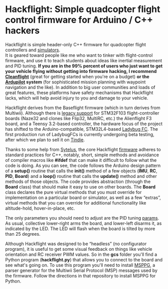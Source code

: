 # Hackflight: Simple quadcopter flight control firmware for Arduino / C++ hackers

Hackflight is simple header-only C++ firmware for quadcopter flight
controllers and <a href="https://github.com/simondlevy/Hackflight-Sim">simulators</a>.  
It is geared toward people like me who want to
tinker with flight-control firmware, and use it to teach students about ideas
like inertial measurement and PID tuning.  <b>If you are in the 99% percent of
users who just want to get your vehicle flying without getting into firmware
hacking, I recommend [Cleanflight](http://cleanflight.com/)</b> (great for
getting started when you're on a budget) <b>or the
[Ardupilot](http://copter.ardupilot.org/ardupilot/index.html) system</b> (for
sophisticated mission planning with waypoint navigation and the like).  In
addition to big user communities and loads of great features, these platforms
have safety mechanisms that Hackflight lacks, which will help avoid injury to
you and damage to your vehicle.

Hackflight derives from the Baseflight firmware (which in turn derives from
Multiwii).  Although there is [legacy
support](https://github.com/simondlevy/hackflight/tree/master/legacy) for
STM32F103 flight-controller boards (Naze32 and clones like Flip32, MultiRC,
etc.) the Alienflight F3 board, and a Teensy 3.2-based controller, 
the hardware focus of the project has shifted to the Arduino-compatible,
STM32L4-based [Ladybug FC](http://diydrones.com/profiles/blogs/flight-of-the-ladybug).
The first production run of LadybugFCs is currently undergoing beta testing,
after which we plan to sell it on <a href="https://www.tindie.com/">Tindie</a>.

Thanks to some help from [Sytelus](https://github.com/sytelus), the core
Hackflight
[firmware](https://github.com/simondlevy/hackflight/tree/master/include)
adheres to standard practices for C++, notably, short, simple methods and
avoidance of compiler macros like <b>#ifdef</b> that can make it difficult to
follow what the code is doing.  As you can see, the code follows the Arduino
design pattern of a <b>setup()</b> routine that calls the <b>init()</b> method
of a few objects (<b>IMU</b>, <b>RC</b>, <b>PID</b>, <b>Board</b>) and a
<b>loop()</b> routine that calls the <b>update()</b> method and other methods
of those objects.  The code provides abstraction (through the <b>Board</b>
class) that should make it easy to use on other boards.  The <b>Board</b> class
declares the pure virtual methods that you must override for implementation on
a particular board or simulator, as well as a few &ldquo;extras&rdquo;, virtual
methods that you can override for additional functionality like altitude-hold,
hover-in-place, etc.  

The only parameters you should need to adjust are the PID tuning 
[params](https://github.com/simondlevy/hackflight/blob/master/include/config.hpp#L25-L43). 
As usual, collective lower-right arms the board, and lower-left disarms it, as
indicated by the LED.  The LED will flash when the board is tilted by
more than 25 degrees.

Although Hackflight was designed to be &ldquo;headless&rdquo; (no configurator program),
it is useful to get some visual feedback on things like vehicle orientation and RC receiver
PWM values.  So in the <b>gcs</b> folder you'll find a Python program (<b>hackflight.py</b>)
that allows you to connect to the board and see what's going on.  To use this program you'll
need to install [MSPPG](https://github.com/simondlevy/hackflight/tree/master/parser), a
parser generator for the Multiwii Serial Protocol (MSP) messages used by the
firmware. Follow the directions in that repository to install MSPPG for Python.
